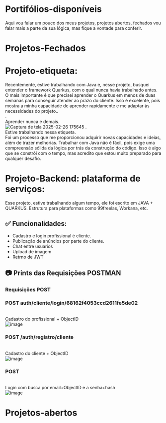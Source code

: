 # Portifólios-disponíveis
Aqui vou falar um pouco dos meus projetos, projetos abertos, fechados vou falar mais a parte da sua lógica, mas fique a vontade para conferir.

# Projetos-Fechados
# Projeto-etiqueta:<br>
Recentemente, estive trabalhando com Java e, nesse projeto, busquei entender o framework Quarkus, com o qual nunca havia trabalhado antes. O mais importante é que precisei aprender o Quarkus em menos de duas semanas para conseguir atender ao prazo do cliente.
Isso é excelente, pois mostra a minha capacidade de aprender rapidamente e me adaptar às necessidades do projeto..<br>
  .<br>Aprender nunca é demais.<br>
![Captura de tela 2025-02-26 175645](https://github.com/user-attachments/assets/23c78774-5bea-4a75-9aad-49b9f4aae79c)
  .<br>Estive trabalhando nessa etiqueta.<br>
Foi um processo que me proporcionou adquirir novas capacidades e ideias, além de trazer melhorias. 
Trabalhar com Java não é fácil, pois exige uma compreensão sólida da lógica por trás da construção do código. 
Isso é algo que se constrói com o tempo, mas acredito que estou muito preparado para qualquer desafio. 
# Projeto-Backend: plataforma de serviços:
Esse projeto, estive trabalhando algum tempo, ele foi escrito em JAVA + QUARKUS.
Estrutura para plataformas como 99freelas, Workana, etc.
## ✅ Funcionalidades:
- Cadastro e login profissional é cliente.
- Publicação de anúncios por parte do cliente.
- Chat entre usuarios
- Upload de imagem
- Retrno de JWT
## 📷 Prints das Requisições POSTMAN
### Requisições POST
### POST auth/cliente/login/68162f4053ccd2611fe5de02
<br>Cadastro do profissional + ObjectID<br>
![image](https://github.com/user-attachments/assets/07d7c64d-62fa-486a-9d6f-aa76b18313d5)
### POST /auth/registro/cliente
<br>Cadastro do cliente + ObjectID<br>
![image](https://github.com/user-attachments/assets/8ead3fd3-18d6-4be3-b698-287ad4cf6cf4)
### POST
<br>Login com busca por email+ObjectID e a senha+hash<br>
![image](https://github.com/user-attachments/assets/42b68fcc-7570-4a23-989e-3f9ad6521ed2)

# Projetos-abertos
